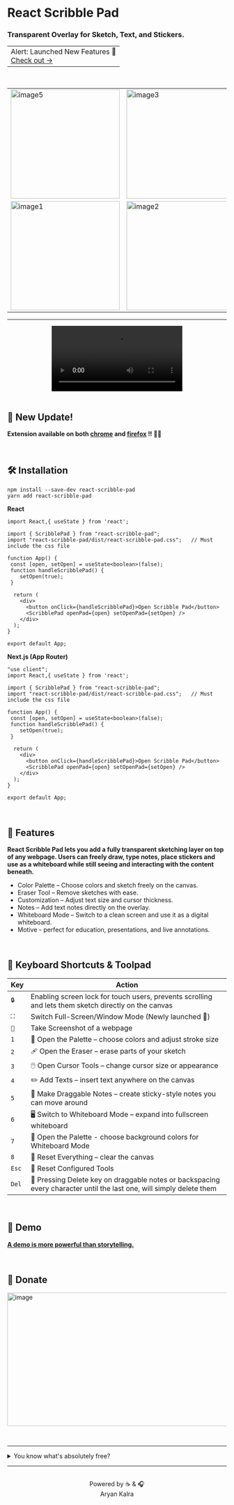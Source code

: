 # React Scribble Pad

### Transparent Overlay for Sketch, Text, and Stickers.

<div align="center">
 
<table>
  <tr>
    <td>
      Alert: Launched New Features 🚀<br>
      <a href="https://github.com/A-ryan-Kalra/react-scribble-pad/releases/tag/v1.4.1">Check out →</a>
    </td>
  </tr>
</table>

</div>

<br/>

<div align="center">
<table align="center"> 
  <tr>
    <td><img width="250" alt="image5" src="https://github.com/user-attachments/assets/fe066753-edbd-4355-a1cb-5a37fc5ad78e" /></td>
   <td><img  alt="image3" width="250" src="https://github.com/user-attachments/assets/8d44288c-3336-4a37-b89b-9ef88932ee72" /></td>
   <td><img width="250" alt="img" src="https://github.com/user-attachments/assets/d5a2e993-5b9d-451e-bafc-9d647f5f10d5" /></td>
  </tr>
  <tr>
    <td><img  alt="image1" width="250" src="https://github.com/user-attachments/assets/2ba5a1a8-5794-4dc0-9f9b-38dd7c74ea89" /></td>
    <td><img  width="250" alt="image2" src="https://github.com/user-attachments/assets/8a8dd17d-c275-41ec-81ee-84868df01244" /></td>
    <td><img src="https://github.com/user-attachments/assets/284f1767-91c6-4894-b38f-e2c30938b655" alt="image4" width="250"/></td>
  </tr>
</table>

<hr/>

<video src="https://github.com/user-attachments/assets/7eae3444-74df-4b99-a1b7-54ed070b319b"/>
</div>

<br/>
 
## 📢 New Update!

**Extension available on both [chrome](https://chromewebstore.google.com/detail/mjikafmehojamcedemookbjjnhpciehm?utm_source=item-share-cb) and [firefox](https://addons.mozilla.org/en-US/firefox/addon/scribble-pad/) !! 🎁🥳**

<br/>

## 🛠️ Installation

```
npm install --save-dev react-scribble-pad
yarn add react-scribble-pad
```

**React**

```
import React,{ useState } from 'react';

import { ScribblePad } from "react-scribble-pad";
import "react-scribble-pad/dist/react-scribble-pad.css";   // Must include the css file

function App() {
 const [open, setOpen] = useState<boolean>(false);
 function handleScribblePad() {
    setOpen(true);
 }

  return (
    <div>
      <button onClick={handleScribblePad}>Open Scribble Pad</button>
      <ScribblePad openPad={open} setOpenPad={setOpen} />
    </div>
  );
}

export default App;
```

**Next.js (App Router)**

```
"use client";
import React,{ useState } from 'react';

import { ScribblePad } from "react-scribble-pad";
import "react-scribble-pad/dist/react-scribble-pad.css";   // Must include the css file

function App() {
 const [open, setOpen] = useState<boolean>(false);
 function handleScribblePad() {
    setOpen(true);
 }

  return (
    <div>
      <button onClick={handleScribblePad}>Open Scribble Pad</button>
      <ScribblePad openPad={open} setOpenPad={setOpen} />
    </div>
  );
}

export default App;
```

<br>

## 🚀 Features

**React Scribble Pad lets you add a fully transparent sketching layer on top of any webpage. Users can freely draw, type notes, place stickers and use as a whiteboard while still seeing and interacting with the content beneath.**

- Color Palette – Choose colors and sketch freely on the canvas.
- Eraser Tool – Remove sketches with ease.
- Customization – Adjust text size and cursor thickness.
- Notes – Add text notes directly on the overlay.
- Whiteboard Mode – Switch to a clean screen and use it as a digital whiteboard.
- Motive - perfect for education, presentations, and live annotations.

<br>

## 🎹 Keyboard Shortcuts & Toolpad

| Key   | Action                                                                                                               |
| ----- | -------------------------------------------------------------------------------------------------------------------- |
| `🔒`  | Enabling screen lock for touch users, prevents scrolling and lets them sketch directly on the canvas                 |
| `⛶`   | Switch Full-Screen/Window Mode (Newly launched 🤩)                                                                   |
| `📸`  | Take Screenshot of a webpage                                                                                         |
| `1`   | 🎨 Open the Palette – choose colors and adjust stroke size                                                           |
| `2`   | 🩹 Open the Eraser – erase parts of your sketch                                                                      |
| `3`   | 🖱️ Open Cursor Tools – change cursor size or appearance                                                              |
| `4`   | ✏️ Add Texts – insert text anywhere on the canvas                                                                    |
| `5`   | 📝 Make Draggable Notes – create sticky-style notes you can move around                                              |
| `6`   | 🖥️ Switch to Whiteboard Mode – expand into fullscreen whiteboard                                                     |
| `7`   | 🎨 Open the Palette - choose background colors for Whiteboard Mode                                                   |
| `8`   | 🔄 Reset Everything – clear the canvas                                                                               |
| `Esc` | 🔄 Reset Configured Tools                                                                                            |
| `Del` | 🚮 Pressing Delete key on draggable notes or backspacing every character until the last one, will simply delete them |

<br>

## 🗿 Demo

**[A demo is more powerful than storytelling.](https://scribble-pad-psi.vercel.app/)**

<br/>

## 🎁 Donate

[<img width="1090" height="306" alt="image" src="https://github.com/user-attachments/assets/ad84946b-d4b9-472f-b4e6-daea70872927" />](https://buymeacoffee.com/aryansmartb)

<br/>

---

<details>
  <summary>You know what's absolutely free?</summary>

- Leaving a ⭐ star
- 🍴Forking the repository
- No hidden fees, no subscriptions - just pure open-source love 🥰!

</details>

---

<div align="center">

<br>
Powered by ☕️ & 🎧 <br>
Aryan Kalra

</div>
